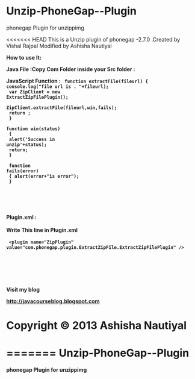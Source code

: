 Unzip-PhoneGap--Plugin
======================

phonegap Plugin for unzippimg



<<<<<<< HEAD
This is a Unzip plugin of phonegap -2.7.0 .Created by Vishal Rajpal Modified by Ashisha Nautiyal

<b>How to use It:<b>

<b>Java File :</b>Copy   Com Folder inside your Src folder :

<b>JavaScript Function :</b>
<code>
function extractFile(fileurl)
{
    console.log("file url is    . "+fileurl);<br />
    var ZipClient = new ExtractZipFilePlugin();<br />
    ZipClient.extractFile(fileurl,win,fails);<br />
     return ;<br />
     }<br />
function win(status) <br />
{ <br />
   alert('Success in unzip'+status);<br />
   return;<br />
} <br />
  <br />
function fails(error) <br />
{ 
    alert(error+"is error");<br />
}<br />
<br />
</code>
<br /><br /><br />
<b>Plugin.xml :</b>
<br /><br />
Write This line in Plugin.xml <br /><br />
<code>
\<plugin name="ZipPlugin" value="com.phonegap.plugin.ExtractZipFile.ExtractZipFilePlugin" />
</code>

<br /><br /><br /><br />

<B>Visit my blog 

http://javacourseblog.blogspot.com <b>



#                                Copyright © 2013 Ashisha Nautiyal
=======
Unzip-PhoneGap--Plugin
======================

phonegap Plugin for unzippimg

